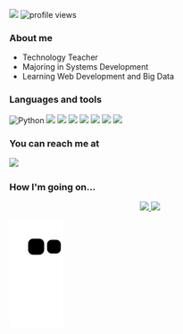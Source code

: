 <img src="https://github.com/TheDudeThatCode/TheDudeThatCode/blob/master/Assets/Developer.gif" width="50px"> ![profile views](https://komarev.com/ghpvc/?username=udanielnogueira&color=006bed)

<!--
<div align="center">
  <img src="https://raw.githubusercontent.com/udanielnogueira/udanielnogueira/main/coding.gif"/>
</div>

<br>
-->

### About me

- Technology Teacher
- Majoring in Systems Development
- Learning Web Development and Big Data

### Languages and tools

<div>
  <img src="https://cdn.jsdelivr.net/gh/devicons/devicon/icons/python/python-original.svg" width="40" title="Python"/>
  <img src="https://cdn.jsdelivr.net/gh/devicons/devicon/icons/html5/html5-original.svg" width="40"/>
  <img src="https://cdn.jsdelivr.net/gh/devicons/devicon/icons/css3/css3-original.svg" width="40"/>
  <img src="https://cdn.jsdelivr.net/gh/devicons/devicon/icons/javascript/javascript-original.svg" width="40"/>
  <img src="https://cdn.jsdelivr.net/gh/devicons/devicon/icons/anaconda/anaconda-original.svg" width="40"/>
  <img src="https://cdn.jsdelivr.net/gh/devicons/devicon/icons/jupyter/jupyter-original-wordmark.svg" width="40"/>
  <img src="https://cdn.jsdelivr.net/gh/devicons/devicon/icons/visualstudio/visualstudio-plain.svg" width="40"/>
  <img src="https://cdn.jsdelivr.net/gh/devicons/devicon/icons/git/git-original.svg" width="40"/> 
</div>

<!--
![python 3](https://img.shields.io/badge/-Python-000000?style=plastic&logo=python&logoColor=ffffff)
![html 5](https://img.shields.io/badge/-HTML%205-000000?style=plastic&logo=html5&logoColor=ffffff)
![css 3](https://img.shields.io/badge/-CSS%203-000000?style=plastic&logo=css3&logoColor=ffffff)
![javascript](https://img.shields.io/badge/-JavaScript-000000?style=plastic&logo=javascript&logoColor=ffffff)
![visual studio code](https://img.shields.io/badge/-Visual%20Studio%20Code-000000?style=plastic&logo=visualstudiocode&logoColor=ffffff)
![jupyter notebook](https://img.shields.io/badge/-Jupyter%20Notebook-000000?style=plastic&logo=jupyter&logoColor=ffffff)
![github](https://img.shields.io/badge/-GitHub-000000?style=plastic&logo=github&logoColor=ffffff)
![git](https://img.shields.io/badge/-Git-000000?style=plastic&logo=git&logoColor=ffffff)
-->

### You can reach me at

<a href="https://www.linkedin.com/in/udanielnogueira" alt="Linkedin">
<img src="https://img.shields.io/badge/-Linkedin-0e76a8?style=flat-square&logo=Linkedin&logoColor=white&link=linkedin.com/in/udanielnogueira" />
</a>

### How I'm going on...

<div align="center">
  <a href="https://github.com/udanielnogueira">
  <img height="170em" src="https://github-readme-stats.vercel.app/api?username=udanielnogueira&show_icons=true&theme=dark&include_all_commits=false&count_private=true"/>
  <img height="170em" src="https://github-readme-stats.vercel.app/api/top-langs/?username=udanielnogueira&layout=compact&langs_count=8&theme=dark"/>
</div>

![Snake animation](https://github.com/udanielnogueira/udanielnogueira/blob/output/github-contribution-grid-snake.svg)

<!--
**udanielnogueira/udanielnogueira** is a ✨ _special_ ✨ repository because its `README.md` (this file) appears on your GitHub profile.

Here are some ideas to get you started:

- 🔭 I’m currently working on Education
- 🌱 I’m currently learning Web Development
- 
- 👯 I’m looking to collaborate on ...
- 🤔 I’m looking for help with ...
- 💬 Ask me about ...
- 📫 How to reach me: ...
- 😄 Pronouns: ...
- ⚡ Fun fact: ...
-->
